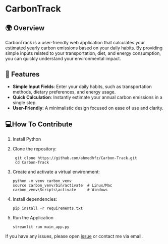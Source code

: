 # **CarbonTrack**

## **🌍 Overview**
CarbonTrack is a user-friendly web application that calculates your estimated yearly carbon emissions based on your daily habits. By providing simple inputs related to your transportation, diet, and energy consumption, you can quickly understand your environmental impact.

## **🚀 Features**
- **Simple Input Fields**: Enter your daily habits, such as transportation methods, dietary preferences, and energy usage.
- **Quick Calculation**: Instantly estimate your annual carbon emissions in a single step.
- **User-Friendly**: A minimalistic design focused on ease of use and clarity.


## **💻How To Contribute**
1. Install Python
2. Clone the repository:
   ```
    git clone https://github.com/ahmedhfz/Carbon-Track.git
    cd Carbon-Track
    ```

3. Create and activate a virtual environment:
    ```
    python -m venv carbon_venv
    source carbon_venv/bin/activate  # Linux/Mac
    carbon_venv\Scripts\activate     # Windows
    ```
4. Install dependencies:
    ```
    pip install -r requirements.txt
    ```
5. Run the Application
    ```
    streamlit run main_app.py
    ```

If you have any issues, please open  [issue](https://github.com/username/repository-name/issues) or contact me via email.